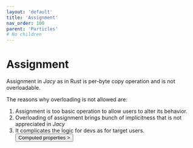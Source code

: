 ```yaml
---
layout: 'default'
title: 'Assignment'
nav_order: 100
parent: 'Particles'
# No children
---
```


# Assignment

Assignment in _Jacy_ as in Rust is per-byte copy operation and is not overloadable.

The reasons why overloading is not allowed are:
1. Assignment is too basic operation to allow users to alter its behavior.
2. Overloading of assignment brings bunch of implicitness that is not appreciated in _Jacy_
3. It complicates the logic for devs as for target users.
<button class="btn btn-outline" href="/particles\computed-properties.md">Computed properties ></button>
